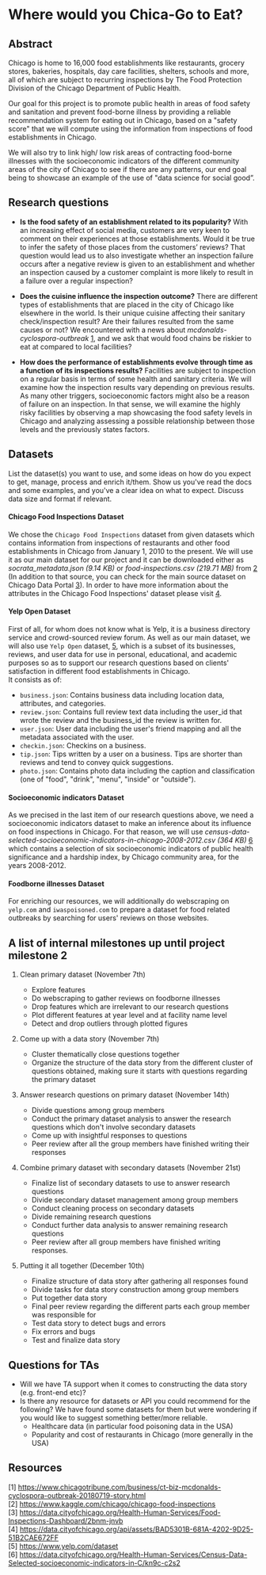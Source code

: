# Where would you Chica-Go to Eat?

## Abstract
Chicago is home to 16,000 food establishments like restaurants, grocery stores, bakeries, hospitals, day care facilities, shelters, schools and more, all of which are subject to recurring inspections by The Food Protection Division of the Chicago Department of Public Health.

Our goal for this project is to promote public health in areas of food safety and sanitation and prevent food-borne illness by providing a reliable recommendation system for eating out in Chicago, based on a "safety score" that we will compute using the information from inspections of food establishments in Chicago.

We will also try to link high/ low risk areas of contracting food-borne illnesses with the socioeconomic indicators of the different community areas of the city of Chicago to see if there are any patterns, our  end goal being to showcase an example of the use of "data science for social good”.

## Research questions

- **Is the food safety of an establishment related to its popularity?** With an increasing effect of social media, customers are very keen to comment on their experiences at those establishments. Would it be true to infer the safety of those places from the customers’ reviews? That question would lead us to also investigate whether an inspection failure occurs after a negative review is given to an establishment and whether an inspection caused by a customer complaint is more likely to result in a failure over a regular inspection?

- **Does the cuisine influence the inspection outcome?** There are different types of establishments that are placed in the city of Chicago like elsewhere in the world. Is their unique cuisine affecting their sanitary check/inspection result? Are their failures resulted from the same causes or not? We encountered with a news about _mcdonalds-cyclospora-outbreak_ [1](https://www.chicagotribune.com/business/ct-biz-mcdonalds-cyclospora-outbreak-20180719-story.html), and we ask that would food chains be riskier to eat at compared to local facilities? 

- **How does the performance of establishments evolve through time as a function of its inspections results?** Facilities are subject to inspection on a regular basis in terms of some health and sanitary criteria. We will examine how the inspection results vary depending on previous results. As many other triggers, socioeconomic factors might also be a reason of failure on an inspection. In that sense, we will examine the highly risky facilities by observing a map showcasing the food safety levels in Chicago and analyzing assessing a possible relationship between those levels and the previously states factors.

## Datasets
List the dataset(s) you want to use, and some ideas on how do you expect to get, manage, process and enrich it/them. Show us you've read the docs and some examples, and you've a clear idea on what to expect. Discuss data size and format if relevant.

#### Chicago Food Inspections Dataset
We chose the `Chicago Food Inspections` dataset from given datasets which contains information from inspections of restaurants and other food establishments in Chicago from January 1, 2010 to the present. We will use it as our main dataset for our project and it can be downloaded either as _socrata_metadata.json (9.14 KB)_ or _food-inspections.csv (219.71 MB)_ from [2](https://www.kaggle.com/chicago/chicago-food-inspections) (In addition to that source, you can check for the main source dataset on Chicago Data Portal [3](https://data.cityofchicago.org/Health-Human-Services/Food-Inspections-Dashboard/2bnm-jnvb)). In order to have more information about the attributes in the Chicago Food Inspections' dataset please visit [4](https://data.cityofchicago.org/api/assets/BAD5301B-681A-4202-9D25-51B2CAE672FF).


#### Yelp Open Dataset
First of all, for whom does not know what is Yelp, it is a business directory service and crowd-sourced review forum. 
As well as our main dataset, we will also use `Yelp Open` dataset, [5](https://www.yelp.com/dataset), which is a subset of its businesses, reviews, and user data for use in personal, educational, and academic purposes so as to support our research questions based on clients' satisfaction in different food establishments in Chicago.  
It consists as of:
- `business.json`: Contains business data including location data, attributes, and categories.
- `review.json`: Contains full review text data including the user_id that wrote the review and the business_id the review is written for.
- `user.json`: User data including the user's friend mapping and all the metadata associated with the user.
- `checkin.json`: Checkins on a business.
- `tip.json`: Tips written by a user on a business. Tips are shorter than reviews and tend to convey quick suggestions.
- `photo.json`: Contains photo data including the caption and classification (one of "food", "drink", "menu", "inside" or "outside").


#### Socioeconomic indicators Dataset 
As we precised in the last item of our research questions above, we need a socioeconomic indicators dataset to make an inference about its influence on food inspections in Chicago. For that reason, we will use _census-data-selected-socioeconomic-indicators-in-chicago-2008-2012.csv (364 KB)_ [6](https://data.cityofchicago.org/Health-Human-Services/Census-Data-Selected-socioeconomic-indicators-in-C/kn9c-c2s2) which contains a selection of six socioeconomic indicators of public health significance and a hardship index, by Chicago community area, for the years 2008-2012.  


#### Foodborne illnesses Dataset
For enriching our resources, we will additionally do webscraping on `yelp.com` and `iwaspoisoned.com` to prepare a dataset for food related outbreaks by searching for users' reviews on those websites. 


## A list of internal milestones up until project milestone 2
1. Clean primary dataset (November 7th)
 
    * Explore features
    * Do webscraping to gather reviews on foodborne illnesses
    * Drop features which are irrelevant to our research questions
    * Plot different features at year level and at facility name level
    * Detect and drop outliers through plotted figures

2. Come up with a data story (November 7th)

    * Cluster thematically close questions together
    * Organize the structure of the data story from the different cluster of questions obtained, making sure it starts with questions regarding the primary dataset

3. Answer research questions on primary dataset (November 14th)

    * Divide questions among group members
    * Conduct the primary dataset analysis to answer the research questions which don't involve secondary datasets
    * Come up with insightful responses to questions
    * Peer review after all the group members have finished writing their responses

4. Combine primary dataset with secondary datasets (November 21st)

    * Finalize list of secondary datasets to use to answer research questions
    * Divide secondary dataset management among group members
    * Conduct cleaning process on secondary datasets
    * Divide remaining research questions
    * Conduct further data analysis to answer remaining research questions
    * Peer review after all group members have finished writing responses.

5. Putting it all together (December 10th)

    * Finalize structure of data story after gathering all responses found
    * Divide tasks for data story construction among group members
    * Put together data story
    * Final peer review regarding the different parts each group member was responsible for
    * Test data story to detect bugs and errors
    * Fix errors and bugs
    * Test and finalize data story


## Questions for TAs
* Will we have TA support when it comes to constructing the data story (e.g. front-end etc)?
* Is there any resource for datasets or API you could recommend for the following? We have found some datasets for them but were wondering if you would like to suggest something better/more reliable.
    * Healthcare data (in particular food poisoning data in the USA)
    * Popularity and cost of restaurants in Chicago (more generally in the USA)
    
    
## Resources
[1] https://www.chicagotribune.com/business/ct-biz-mcdonalds-cyclospora-outbreak-20180719-story.html <br/>
[2] https://www.kaggle.com/chicago/chicago-food-inspections <br/>
[3] https://data.cityofchicago.org/Health-Human-Services/Food-Inspections-Dashboard/2bnm-jnvb <br/>
[4] https://data.cityofchicago.org/api/assets/BAD5301B-681A-4202-9D25-51B2CAE672FF <br/>
[5] https://www.yelp.com/dataset <br/>
[6] https://data.cityofchicago.org/Health-Human-Services/Census-Data-Selected-socioeconomic-indicators-in-C/kn9c-c2s2